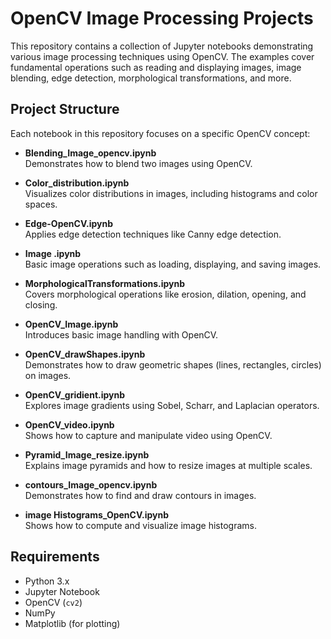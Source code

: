 # OpenCV Image Processing Projects

This repository contains a collection of Jupyter notebooks demonstrating various image processing techniques using OpenCV. The examples cover fundamental operations such as reading and displaying images, image blending, edge detection, morphological transformations, and more.

## Project Structure

Each notebook in this repository focuses on a specific OpenCV concept:

- **Blending_Image_opencv.ipynb**  
  Demonstrates how to blend two images using OpenCV.

- **Color_distribution.ipynb**  
  Visualizes color distributions in images, including histograms and color spaces.

- **Edge-OpenCV.ipynb**  
  Applies edge detection techniques like Canny edge detection.

- **Image .ipynb**  
  Basic image operations such as loading, displaying, and saving images.

- **MorphologicalTransformations.ipynb**  
  Covers morphological operations like erosion, dilation, opening, and closing.

- **OpenCV_Image.ipynb**  
  Introduces basic image handling with OpenCV.

- **OpenCV_drawShapes.ipynb**  
  Demonstrates how to draw geometric shapes (lines, rectangles, circles) on images.

- **OpenCV_gridient.ipynb**  
  Explores image gradients using Sobel, Scharr, and Laplacian operators.

- **OpenCV_video.ipynb**  
  Shows how to capture and manipulate video using OpenCV.

- **Pyramid_Image_resize.ipynb**  
  Explains image pyramids and how to resize images at multiple scales.

- **contours_Image_opencv.ipynb**  
  Demonstrates how to find and draw contours in images.

- **image Histograms_OpenCV.ipynb**  
  Shows how to compute and visualize image histograms.

## Requirements

- Python 3.x
- Jupyter Notebook
- OpenCV (`cv2`)
- NumPy
- Matplotlib (for plotting)


